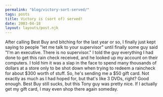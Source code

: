 ```yaml
---
permalink: "blog/victory-sort-served/"
tags: posts
title: Victory is (sort of) served!
date: 2003-04-18
layout: layouts/post.njk
---
```


After calling Best Buy and bitching for the last year or so, I finally just kept saying to people "let me talk to your supervisor" until finally some guy said "I'm an executive. There is no supervisor." I told the guy everything I had done to get this rain check received, and he looked up my account on their computers. I told him it was a slap in the face to spend many thousands of dollars at a store only to be shot down when trying to redeem a raincheck for about $300 worth of stuff. So, he's sending me a $50 gift card. Not exactly as much as I had hoped for, but that's like 3 DVDs, right? Good enough. Best Buy still sucks, but this Tony guy was pretty nice. If I actually get my gift card, I may even shop there again someday.